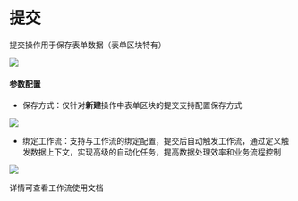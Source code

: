 # 提交

提交操作用于保存表单数据（表单区块特有）

![](https://static-docs.nocobase.com/a8dd8cb5a0110c35a1197eb5800a099f.png)

#### 参数配置

- 保存方式：仅针对<strong>新建</strong>操作中表单区块的提交支持配置保存方式

![](https://static-docs.nocobase.com/25fc9b88760248e7015673b29b9487f4.png)

- 绑定工作流：支持与工作流的绑定配置，提交后自动触发工作流，通过定义触发数据上下文，实现高级的自动化任务，提高数据处理效率和业务流程控制

![](https://static-docs.nocobase.com/a77bdff33353fb155b0c919db76e0474.png)

详情可查看工作流使用文档
